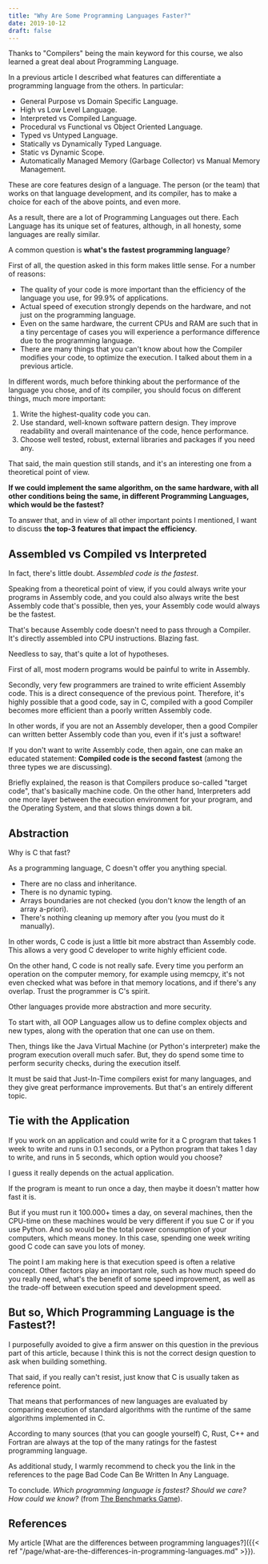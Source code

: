 ```yaml
---
title: "Why Are Some Programming Languages Faster?"
date: 2019-10-12
draft: false
---
```


Thanks to "Compilers" being the main keyword for this course, we also learned a great deal about Programming Language.

In a previous article I described what features can differentiate a programming language from the others. In particular:

- General Purpose vs Domain Specific Language.
- High vs Low Level Language.
- Interpreted vs Compiled Language.
- Procedural vs Functional vs Object Oriented Language.
- Typed vs Untyped Language.
- Statically vs Dynamically Typed Language.
- Static vs Dynamic Scope.
- Automatically Managed Memory (Garbage Collector) vs Manual Memory Management.

These are core features design of a language. The person (or the team) that works on that language development, and its compiler, has to make a choice for each of the above points, and even more.

As a result, there are a lot of Programming Languages out there. Each Language has its unique set of features, although, in all honesty, some languages are really similar.

A common question is **what's the fastest programming language**?

First of all, the question asked in this form makes little sense. For a number of reasons:

- The quality of your code is more important than the efficiency of the language you use, for 99.9% of applications.
- Actual speed of execution strongly depends on the hardware, and not just on the programming language.
- Even on the same hardware, the current CPUs and RAM are such that in a tiny percentage of cases you will experience a performance difference due to the programming language.
- There are many things that you can't know about how the Compiler modifies your code, to optimize the execution. I talked about them in a previous article.

In different words, much before thinking about the performance of the language you chose, and of its compiler, you should focus on different things, much more important:

1. Write the highest-quality code you can.
3. Use standard, well-known software pattern design. They improve readability and overall maintenance of the code, hence performance.
4. Choose well tested, robust, external libraries and packages if you need any.

That said, the main question still stands, and it's an interesting one from a theoretical point of view.

**If we could implement the same algorithm, on the same hardware, with all other conditions being the same, in different Programming Languages, which would be the fastest?**

To answer that, and in view of all other important points I mentioned, I want to discuss **the top-3 features that impact the efficiency**.

## Assembled vs Compiled vs Interpreted

In fact, there's little doubt. _Assembled code is the fastest_.

Speaking from a theoretical point of view, if you could always write your programs in Assembly code, and you could also always write the best Assembly code that's possible, then yes, your Assembly code would always be the fastest.

That's because Assembly code doesn't need to pass through a Compiler. It's directly assembled into CPU instructions. Blazing fast.

Needless to say, that's quite a lot of hypotheses.

First of all, most modern programs would be painful to write in Assembly.

Secondly, very few programmers are trained to write efficient Assembly code. This is a direct consequence of the previous point. Therefore, it's highly possible that a good code, say in C, compiled with a good Compiler becomes more efficient than a poorly written Assembly code.

In other words, if you are not an Assembly developer, then a good Compiler can written better Assembly code than you, even if it's just a software!

If you don't want to write Assembly code, then again, one can make an educated statement: **Compiled code is the second fastest** (among the three types we are discussing).

Briefly explained, the reason is that Compilers produce so-called "target code", that's basically machine code. On the other hand, Interpreters add one more layer between the execution environment for your program, and the Operating System, and that slows things down a bit.

## Abstraction

Why is C that fast?

As a programming language, C doesn't offer you anything special.

- There are no class and inheritance.
- There is no dynamic typing.
- Arrays boundaries are not checked (you don't know the length of an array a-priori).
- There's nothing cleaning up memory after you (you must do it manually).

In other words, C code is just a little bit more abstract than Assembly code. This allows a very good C developer to write highly efficient code.

On the other hand, C code is not really safe. Every time you perform an operation on the computer memory, for example using memcpy, it's not even checked what was before in that memory locations, and if there's any overlap. Trust the programmer is C's spirit.

Other languages provide more abstraction and more security.

To start with, all OOP Languages allow us to define complex objects and new types, along with the operation that one can use on them.

Then, things like the Java Virtual Machine (or Python's interpreter) make the program execution overall much safer. But, they do spend some time to perform security checks, during the execution itself.

It must be said that Just-In-Time compilers exist for many languages, and they give great performance improvements. But that's an entirely different topic.

## Tie with the Application

If you work on an application and could write for it a C program that takes 1 week to write and runs in 0.1 seconds, or a Python program that takes 1 day to write, and runs in 5 seconds, which option would you choose?

I guess it really depends on the actual application.

If the program is meant to run once a day, then maybe it doesn't matter how fast it is.

But if you must run it 100.000+ times a day, on several machines, then the CPU-time on these machines would be very different if you sue C or if you use Python. And so would be the total power consumption of your computers, which means money. In this case, spending one week writing good C code can save you lots of money.

The point I am making here is that execution speed is often a relative concept. Other factors play an important role, such as how much speed do you really need, what's the benefit of some speed improvement, as well as the trade-off between execution speed and development speed.

## But so, Which Programming Language is the Fastest?!

I purposefully avoided to give a firm answer on this question in the previous part of this article, because I think this is not the correct design question to ask when building something.

That said, if you really can't resist, just know that C is usually taken as reference point.

That means that performances of new languages are evaluated by comparing execution of standard algorithms with the runtime of the same algorithms implemented in C.

According to many sources (that you can google yourself) C, Rust, C++ and Fortran are always at the top of the many ratings for the fastest programming language.

As additional study, I warmly recommend to check you the link in the references to the page Bad Code Can Be Written In Any Language.

To conclude. _Which programming language is fastest? Should we care? How could we know?_ (from [The Benchmarks Game](https://benchmarksgame-team.pages.debian.net/benchmarksgame/which-programs-are-fastest.html)).

## References

My article [What are the differences between programming languages?]({{< ref "/page/what-are-the-differences-in-programming-languages.md" >}}).
